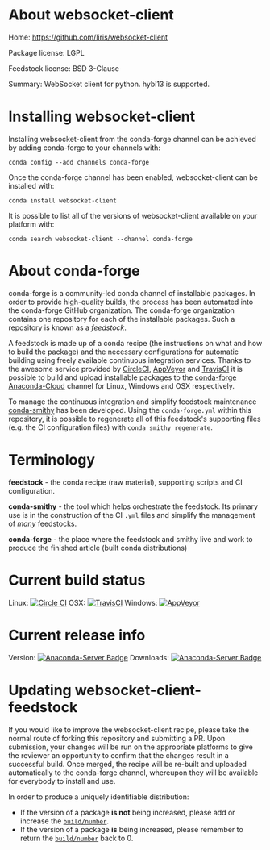 About websocket-client
======================

Home: https://github.com/liris/websocket-client

Package license: LGPL

Feedstock license: BSD 3-Clause

Summary: WebSocket client for python. hybi13 is supported.



Installing websocket-client
===========================

Installing websocket-client from the conda-forge channel can be achieved by adding conda-forge to your channels with:

```
conda config --add channels conda-forge
```

Once the conda-forge channel has been enabled, websocket-client can be installed with:

```
conda install websocket-client
```

It is possible to list all of the versions of websocket-client available on your platform with:

```
conda search websocket-client --channel conda-forge
```


About conda-forge
=================

conda-forge is a community-led conda channel of installable packages.
In order to provide high-quality builds, the process has been automated into the
conda-forge GitHub organization. The conda-forge organization contains one repository 
for each of the installable packages. Such a repository is known as a *feedstock*.

A feedstock is made up of a conda recipe (the instructions on what and how to build
the package) and the necessary configurations for automatic building using freely
available continuous integration services. Thanks to the awesome service provided by
[CircleCI](https://circleci.com/), [AppVeyor](http://www.appveyor.com/)
and [TravisCI](https://travis-ci.org/) it is possible to build and upload installable
packages to the [conda-forge](https://anaconda.org/conda-forge)
[Anaconda-Cloud](http://docs.anaconda.org/) channel for Linux, Windows and OSX respectively.

To manage the continuous integration and simplify feedstock maintenance
[conda-smithy](http://github.com/conda-forge/conda-smithy) has been developed.
Using the ``conda-forge.yml`` within this repository, it is possible to regenerate all of
this feedstock's supporting files (e.g. the CI configuration files) with ``conda smithy regenerate``.


Terminology
===========

**feedstock** - the conda recipe (raw material), supporting scripts and CI configuration.

**conda-smithy** - the tool which helps orchestrate the feedstock.
                   Its primary use is in the construction of the CI ``.yml`` files
                   and simplify the management of *many* feedstocks.

**conda-forge** - the place where the feedstock and smithy live and work to
                  produce the finished article (built conda distributions)

Current build status
====================

Linux: [![Circle CI](https://circleci.com/gh/conda-forge/websocket-client-feedstock.svg?style=svg)](https://circleci.com/gh/conda-forge/websocket-client-feedstock)
OSX: [![TravisCI](https://travis-ci.org/conda-forge/websocket-client-feedstock.svg?branch=master)](https://travis-ci.org/conda-forge/websocket-client-feedstock) 
Windows: [![AppVeyor](https://ci.appveyor.com/api/projects/status/github/conda-forge/websocket-client-feedstock?svg=True)](https://ci.appveyor.com/project/conda-forge/websocket-client-feedstock/branch/master)

Current release info
====================
Version: [![Anaconda-Server Badge](https://anaconda.org/conda-forge/websocket-client/badges/version.svg)](https://anaconda.org/conda-forge/websocket-client)
Downloads: [![Anaconda-Server Badge](https://anaconda.org/conda-forge/websocket-client/badges/downloads.svg)](https://anaconda.org/conda-forge/websocket-client)


Updating websocket-client-feedstock
===================================

If you would like to improve the websocket-client recipe, please take the normal
route of forking this repository and submitting a PR. Upon submission, your changes will
be run on the appropriate platforms to give the reviewer an opportunity to confirm that the
changes result in a successful build. Once merged, the recipe will be re-built and uploaded
automatically to the conda-forge channel, whereupon they will be available for everybody to
install and use.

In order to produce a uniquely identifiable distribution:
 * If the version of a package **is not** being increased, please add or increase
   the [``build/number``](http://conda.pydata.org/docs/building/meta-yaml.html#build-number-and-string). 
 * If the version of a package **is** being increased, please remember to return
   the [``build/number``](http://conda.pydata.org/docs/building/meta-yaml.html#build-number-and-string)
   back to 0.
